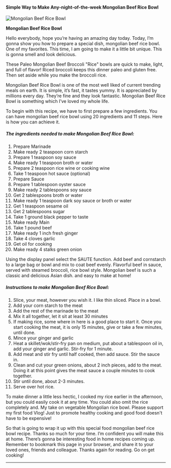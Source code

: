             

#### Simple Way to Make Any-night-of-the-week Mongolian Beef Rice Bowl

![Mongolian Beef Rice Bowl](https://img-global.cpcdn.com/recipes/7057d81e04012870/751x532cq70/mongolian-beef-rice-bowl-recipe-main-photo.jpg)

**Mongolian Beef Rice Bowl**

Hello everybody, hope you’re having an amazing day today. Today, I’m gonna show you how to prepare a special dish, mongolian beef rice bowl. One of my favorites. This time, I am going to make it a little bit unique. This is gonna smell and look delicious.

These Paleo Mongolian Beef Broccoli "Rice" bowls are quick to make, light, and full of flavor! Riced broccoli keeps this dinner paleo and gluten free. Then set aside while you make the broccoli rice.

Mongolian Beef Rice Bowl is one of the most well liked of current trending meals on earth. It is simple, it’s fast, it tastes yummy. It is appreciated by millions every day. They’re fine and they look fantastic. Mongolian Beef Rice Bowl is something which I’ve loved my whole life.

To begin with this recipe, we have to first prepare a few ingredients. You can have mongolian beef rice bowl using 20 ingredients and 11 steps. Here is how you can achieve it.

##### The ingredients needed to make Mongolian Beef Rice Bowl:

1.  Prepare Marinade
2.  Make ready 2 teaspoon corn starch
3.  Prepare 1 teaspoon soy sauce
4.  Make ready 1 teaspoon broth or water
5.  Prepare 2 teaspoon rice wine or cooking wine
6.  Take 1 teaspoon hot sauce (optional)
7.  Prepare Sauce
8.  Prepare 1 tablespoon oyster sauce
9.  Make ready 2 tablespoons soy sauce
10.  Get 2 tablespoons broth or water
11.  Make ready 1 teaspoon dark soy sauce or broth or water
12.  Get 1 teaspoon sesame oil
13.  Get 2 tablespoons sugar
14.  Take 1 ground black pepper to taste
15.  Make ready Main
16.  Take 1 pound beef
17.  Make ready 1 inch fresh ginger
18.  Take 4 cloves garlic
19.  Get oil for cooking
20.  Make ready 4 stalks green onion

Using the display panel select the SAUTE function. Add beef and cornstarch to a large bag or bowl and mix to coat beef evenly. Flavorful beef in sauce, served with steamed broccoli, rice bowl style. Mongolian beef is such a classic and delicious Asian dish. and easy to make at home!

##### Instructions to make Mongolian Beef Rice Bowl:

1.  Slice, your meat, however you wish it. I like thin sliced. Place in a bowl.
2.  Add your corn starch to the meat
3.  Add the rest of the marinade to the meat
4.  Mix it all together, let it sit at least 30 minutes
5.  If making rice, some where in here is a good place to start it. Once you start cooking the meat, it is only 15 minutes, give or take a few minutes, until done.
6.  Mince your​ ginger and garlic
7.  Heat a skillet/wok/stir-fry pan on medium, put about a tablespoon oil in, add your ginger and garlic. Stir-fry for 1 minute.
8.  Add meat and stir fry until half cooked, then add sauce. Stir the sauce in.
9.  Clean and cut your green onions, about 2 inch pieces, add to the meat. Doing it at this point gives the meat sauce a couple minutes to cook together.
10.  Stir until done, about 2-3 minutes.
11.  Serve over hot rice.

To make dinner a little less hectic, I cooked my rice earlier in the afternoon, but you could easily cook it at any time. You could also omit the rice completely and. My take on vegetable Mongolian rice bowl. Please support my first food Vlog! Just to promote healthy cooking and good food doesn't have to be expensive!

So that is going to wrap it up with this special food mongolian beef rice bowl recipe. Thanks so much for your time. I’m confident you will make this at home. There’s gonna be interesting food in home recipes coming up. Remember to bookmark this page in your browser, and share it to your loved ones, friends and colleague. Thanks again for reading. Go on get cooking!

* * *